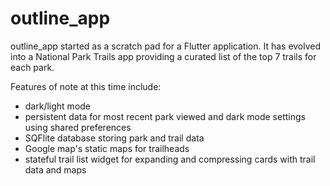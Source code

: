 # outline_app

outline_app started as a scratch pad for a Flutter application. It has evolved into a National Park Trails app providing a curated list of the top 7 trails for each park.

Features of note at this time include:
  - dark/light mode
  - persistent data for most recent park viewed and dark mode
    settings using shared preferences
  - SQFlite database storing park and trail data
  - Google map's static maps for trailheads
  - stateful trail list widget for expanding and compressing cards
    with trail data and maps
